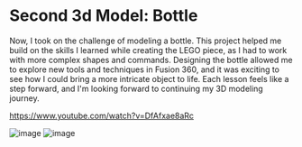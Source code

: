 # Second 3d Model: Bottle
Now, I took on the challenge of modeling a bottle. 
This project helped me build on the skills I learned while creating the LEGO piece, 
as I had to work with more complex shapes and commands. Designing the bottle allowed me to explore new tools and techniques in Fusion 360, 
and it was exciting to see how I could bring a more intricate object to life. Each lesson feels like a step forward, and I'm looking forward 
to continuing my 3D modeling journey.

https://www.youtube.com/watch?v=DfAfxae8aRc

![image](https://github.com/user-attachments/assets/fb45c546-85ec-48ba-aa12-874bfb2bb306)
![image](https://github.com/user-attachments/assets/9925adf5-9a3c-4d86-a448-3c137cae1411)
